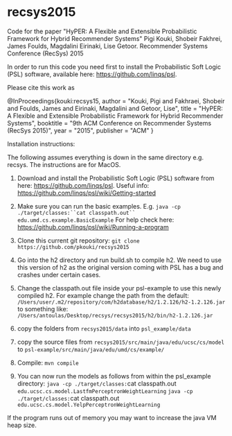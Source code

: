 # recsys2015
Code for the paper "HyPER: A Flexible and Extensible Probabilistic Framework for Hybrid Recommender Systems" Pigi Kouki, Shobeir Fakhrei, James Foulds, Magdalini Eirinaki, Lise Getoor. Recommender Systems Conference (RecSys) 2015

In order to run this code you need first to install the Probabilistic Soft Logic (PSL) software, available here: https://github.com/linqs/psl. 

Please cite this work as

@InProceedings{kouki:recsys15,
  author       = "Kouki, Pigi and Fakhraei, Shobeir and Foulds, James and Eirinaki, Magdalini and Getoor, Lise",
  title        = "HyPER: A Flexible and Extensible Probabilistic Framework for Hybrid Recommender Systems",
  booktitle    = "9th ACM Conference on Recommender Systems (RecSys 2015)",
  year         = "2015",
  publisher    = "ACM"
}



Installation instructions:

The following assumes everything is down in the same directory e.g. recsys. The instructions are for MacOS.

1. Download and install the Probabilistic Soft Logic (PSL) software from here: https://github.com/linqs/psl. 
Useful info: https://github.com/linqs/psl/wiki/Getting-started

2. Make sure you can run the basic examples. E.g. 
`java -cp ./target/classes:``cat classpath.out`` edu.umd.cs.example.BasicExample`
For help check here: https://github.com/linqs/psl/wiki/Running-a-program

3. Clone this current git repository:
`git clone https://github.com/pkouki/recsys2015`

4. Go into the h2 directory and run build.sh to compile h2. We need to use this version of h2 as the original version coming with PSL has a bug and crashes under certain cases.

5. Change the classpath.out file inside your psl-example to use this newly compiled h2. For example change the path from the default: 
    `/Users/user/.m2/repository/com/h2database/h2/1.2.126/h2-1.2.126.jar `
    to something like:
    `/Users/antoulas/Desktop/recsys/recsys2015/h2/bin/h2-1.2.126.jar `

6. copy the folders from `recsys2015/data` into `psl_example/data`

7. copy the source files from `recsys2015/src/main/java/edu/ucsc/cs/model` to `psl-example/src/main/java/edu/umd/cs/example/`

8. Compile: `mvn compile`

9. You can now run the models as follows from within the psl_example directory:
    `java -cp ./target/classes:`cat classpath.out` edu.ucsc.cs.model.LastfmPerceptronWeightLearning`
    `java -cp ./target/classes:`cat classpath.out` edu.ucsc.cs.model.YelpPerceptronWeightLearning`

If the program runs out of memory you may want to increase the java VM heap size.



